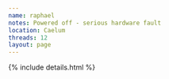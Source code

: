 ```yaml
---
name: raphael
notes: Powered off - serious hardware fault
location: Caelum
threads: 12
layout: page
---
```

{% include details.html %} 

